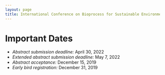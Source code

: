 ```yaml
---
layout: page
title: International Conference on Bioprocess for Sustainable Environment and Energy
---
```


# Important Dates
- _Abstract submission deadline:_ April 30, 2022
- _Extended abstract submission deadline:_ May 7, 2022
- _Abstract acceptance:_ December 15, 2019
- _Early bird registration:_ December 31, 2019